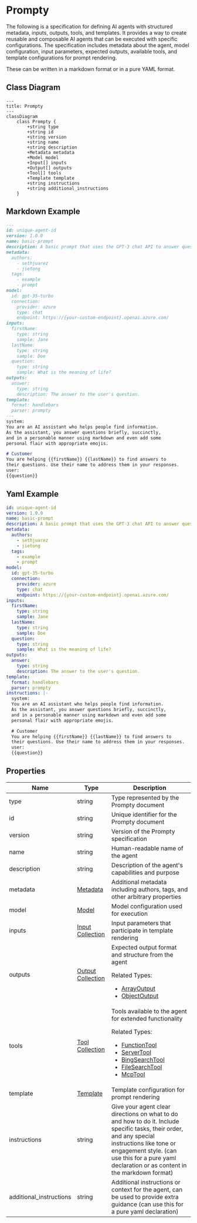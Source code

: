 # Prompty

The following is a specification for defining AI agents with structured metadata, inputs, outputs, tools, and templates.
It provides a way to create reusable and composable AI agents that can be executed with specific configurations.
The specification includes metadata about the agent, model configuration, input parameters, expected outputs,
available tools, and template configurations for prompt rendering.

These can be written in a markdown format or in a pure YAML format.

## Class Diagram

```mermaid
---
title: Prompty
---
classDiagram
    class Prompty {
        +string type
        +string id
        +string version
        +string name
        +string description
        +Metadata metadata
        +Model model
        +Input[] inputs
        +Output[] outputs
        +Tool[] tools
        +Template template
        +string instructions
        +string additional_instructions
    }
```

## Markdown Example
```markdown
---
id: unique-agent-id
version: 1.0.0
name: basic-prompt
description: A basic prompt that uses the GPT-3 chat API to answer questions
metadata:
  authors:
    - sethjuarez
    - jietong
  tags:
    - example
    - prompt
model:
  id: gpt-35-turbo
  connection:
    provider: azure
    type: chat
    endpoint: https://{your-custom-endpoint}.openai.azure.com/
inputs:
  firstName:
    type: string
    sample: Jane
  lastName:
    type: string
    sample: Doe
  question:
    type: string
    sample: What is the meaning of life?
outputs:
  answer:
    type: string
    description: The answer to the user's question.
template:
  format: handlebars
  parser: prompty
---
system:
You are an AI assistant who helps people find information.
As the assistant, you answer questions briefly, succinctly,
and in a personable manner using markdown and even add some 
personal flair with appropriate emojis.

# Customer
You are helping {{firstName}} {{lastName}} to find answers to 
their questions. Use their name to address them in your responses.
user:
{{question}}
```



## Yaml Example
```yaml
id: unique-agent-id
version: 1.0.0
name: basic-prompt
description: A basic prompt that uses the GPT-3 chat API to answer questions
metadata:
  authors:
    - sethjuarez
    - jietong
  tags:
    - example
    - prompt
model:
  id: gpt-35-turbo
  connection:
    provider: azure
    type: chat
    endpoint: https://{your-custom-endpoint}.openai.azure.com/
inputs:
  firstName:
    type: string
    sample: Jane
  lastName:
    type: string
    sample: Doe
  question:
    type: string
    sample: What is the meaning of life?
outputs:
  answer:
    type: string
    description: The answer to the user's question.
template:
  format: handlebars
  parser: prompty
instructions: |-
  system:
  You are an AI assistant who helps people find information.
  As the assistant, you answer questions briefly, succinctly,
  and in a personable manner using markdown and even add some 
  personal flair with appropriate emojis.

  # Customer
  You are helping {{firstName}} {{lastName}} to find answers to 
  their questions. Use their name to address them in your responses.
  user:
  {{question}}

```




## Properties

| Name | Type | Description |
| ---- | ---- | ----------- |
| type | string | Type represented by the Prompty document  |
| id | string | Unique identifier for the Prompty document  |
| version | string | Version of the Prompty specification  |
| name | string | Human-readable name of the agent  |
| description | string | Description of the agent&#39;s capabilities and purpose  |
| metadata | [Metadata](Metadata.md) | Additional metadata including authors, tags, and other arbitrary properties  |
| model | [Model](Model.md) | Model configuration used for execution  |
| inputs | [Input Collection](Input.md) | Input parameters that participate in template rendering  |
| outputs | [Output Collection](Output.md) | Expected output format and structure from the agent <p>Related Types:<ul><li>[ArrayOutput](ArrayOutput.md)</li><li>[ObjectOutput](ObjectOutput.md)</li></ul></p> |
| tools | [Tool Collection](Tool.md) | Tools available to the agent for extended functionality <p>Related Types:<ul><li>[FunctionTool](FunctionTool.md)</li><li>[ServerTool](ServerTool.md)</li><li>[BingSearchTool](BingSearchTool.md)</li><li>[FileSearchTool](FileSearchTool.md)</li><li>[McpTool](McpTool.md)</li></ul></p> |
| template | [Template](Template.md) | Template configuration for prompt rendering  |
| instructions | string | Give your agent clear directions on what to do and how to do it. Include specific tasks, their order, and any special instructions like tone or engagement style. (can use this for a pure yaml declaration or as content in the markdown format)  |
| additional_instructions | string | Additional instructions or context for the agent, can be used to provide extra guidance (can use this for a pure yaml declaration)  |




